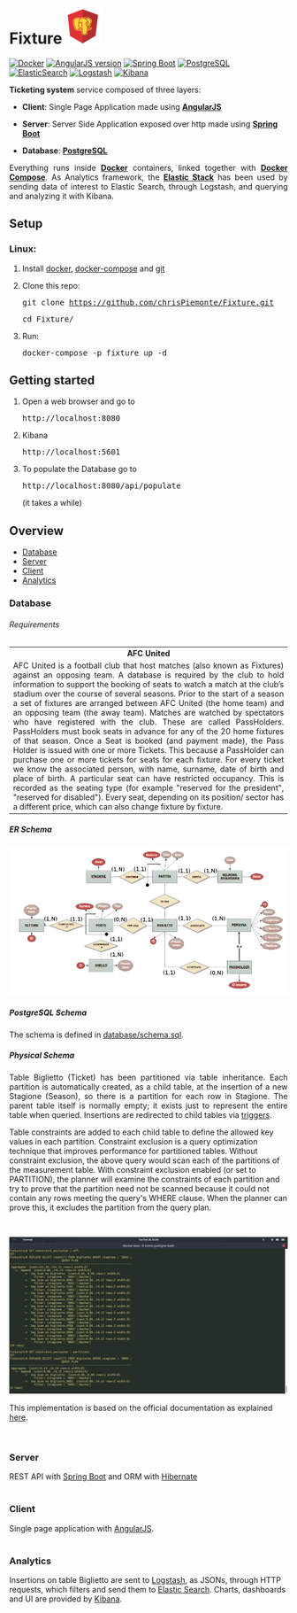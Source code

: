 # Fixture <img src="https://raw.githubusercontent.com/chrisPiemonte/Fixture/master/src/main/resources/static/images/logo_mini.d9252743.png?token=AJohXj5CL3cGEQo1QKfLO61AcODy-9kIks5amfafwA%3D%3D" width="64">

[![Docker](https://img.shields.io/badge/Docker-17.05-blue.svg?style=flat-square)](https://www.docker.com/)
[![AngularJS version](https://img.shields.io/badge/AngularJS-1.4.0-red.svg?style=flat-square)](https://angular.io/)
[![Spring Boot](https://img.shields.io/badge/Spring%20Boot-1.5.10-green.svg?style=flat-square)](https://spring.io/)
[![PostgreSQL](https://img.shields.io/badge/PostgreSQL-10.2-blue.svg?style=flat-square)](https://www.postgresql.org/)
[![ElasticSearch](https://img.shields.io/badge/ElasticSearch-6.2.1-yellow.svg?style=flat-square)](https://www.elastic.co/products/elasticsearch)
[![Logstash](https://img.shields.io/badge/Logstash-6.2.1-blue.svg?style=flat-square)](https://www.elastic.co/products/logstash)
[![Kibana](https://img.shields.io/badge/Kibana-6.2.1-ff69b4.svg?style=flat-square)](https://www.elastic.co/products/kibana)


**Ticketing system** service composed of three layers:

 - **Client**: Single Page Application made using **[AngularJS](https://angular.io/)**

 - **Server**: Server Side Application exposed over http made using **[Spring Boot](https://spring.io/)**

 - **Database**: **[PostgreSQL](https://www.postgresql.org/)**

<p align="justify">
Everything runs inside <a href="https://www.docker.com/"><b>Docker</b></a> containers, linked together with <a href="https://docs.docker.com/compose/overview/"><b>Docker Compose</b></a>. As Analytics framework, the <a href="https://www.elastic.co/products"><b>Elastic Stack</b></a> has been used by sending data of interest to Elastic Search, through Logstash, and querying and analyzing it with Kibana.
</p>

## Setup

### Linux:
1. Install [docker](https://docs.docker.com/install/), [docker-compose](https://docs.docker.com/compose/install/) and [git](https://git-scm.com/book/en/v2/Getting-Started-Installing-Git)

2. Clone this repo:<pre>git clone https://github.com/chrisPiemonte/Fixture.git </pre> <pre>cd Fixture/</pre>

3. Run:<pre>docker-compose -p fixture up -d </pre>

## Getting started
1. Open a web browser and go to <pre>http://localhost:8080</pre>

2. Kibana <pre>http://localhost:5601</pre>

3. To populate the Database go to <pre>http://localhost:8080/api/populate</pre> (it takes a while)

## Overview
- [Database](https://github.com/chrisPiemonte/Fixture#database)
- [Server](https://github.com/chrisPiemonte/Fixture#server)
- [Client](https://github.com/chrisPiemonte/Fixture#client)
- [Analytics](https://github.com/chrisPiemonte/Fixture#analytics)

### Database

###### Requirements

<table>
  <tr>
    <td colspan="2" align="center"><b>AFC United</b></td>
  </tr>
  <tr>
    <td align="justify">
    AFC United is a football club that host matches (also known as Fixtures) against an opposing team. A database is required by the club to hold information to support the booking of seats to watch a match at the club’s stadium over the course of several seasons. Prior to the start of a season a set of fixtures are arranged between AFC United (the home team) and an opposing team (the away team). Matches are watched by spectators who have registered with the club. These are called PassHolders. PassHolders must book seats in advance for any of the 20 home fixtures of that season. Once a Seat is booked (and payment made), the Pass Holder is issued with one or more Tickets. This because a PassHolder can purchase one or more tickets for seats for each fixture. For every ticket we know the associated person, with name, surname, date of birth and place of birth. A particular seat can have restricted occupancy. This is recorded as the seating type (for example "reserved for the president", "reserved for disabled"). Every seat, depending on its position/ sector has a different price, which can also change fixture by fixture.</td>
  </tr>
</table>

##### ER Schema

![ER Schema](https://raw.githubusercontent.com/chrisPiemonte/Fixture/master/documentation/img/er.png "ER Schema")

##### PostgreSQL Schema

The schema is defined in <a href="https://github.com/chrisPiemonte/Fixture/blob/master/database/schema/schema.sql">database/schema.sql</a>.

##### Physical Schema

<p align="justify">
Table Biglietto (Ticket) has been partitioned via table inheritance. Each partition is automatically created, as a child table, at the insertion of a new Stagione (Season), so there is a partition for each row in Stagione. The parent table itself is normally empty; it exists just to represent the entire table when queried. Insertions are redirected to child tables via <a href="https://github.com/chrisPiemonte/Fixture/blob/master/database/schema/schema.sql#L80">triggers</a>.

</br>

Table constraints are added to each child table to define the allowed key values in each partition. Constraint exclusion is a query optimization technique that improves performance for partitioned tables. Without constraint exclusion, the above query would scan each of the partitions of the measurement table. With constraint exclusion enabled (or set to PARTITION), the planner will examine the constraints of each partition and try to prove that the partition need not be scanned because it could not contain any rows meeting the query's WHERE clause. When the planner can prove this, it excludes the partition from the query plan.

</br>

![Explain](https://raw.githubusercontent.com/chrisPiemonte/Fixture/master/documentation/img/explain_partition.png "Explain")


This implementation is based on the official documentation as explained [here](https://www.postgresql.org/docs/9.1/static/ddl-partitioning.html).
</p></br>

### Server
REST API with [Spring Boot](https://projects.spring.io/spring-boot/) and ORM with [Hibernate](http://hibernate.org/)
</br></br>

### Client
Single page application with [AngularJS](https://angular.io/).
</br></br>

### Analytics
Insertions on table Biglietto are sent to [Logstash](https://www.elastic.co/products/logstash), as JSONs, through HTTP requests, which filters and send them to [Elastic Search](https://www.elastic.co/products/elasticsearch). Charts, dashboards and UI are provided by [Kibana](https://www.elastic.co/products/kibana).
